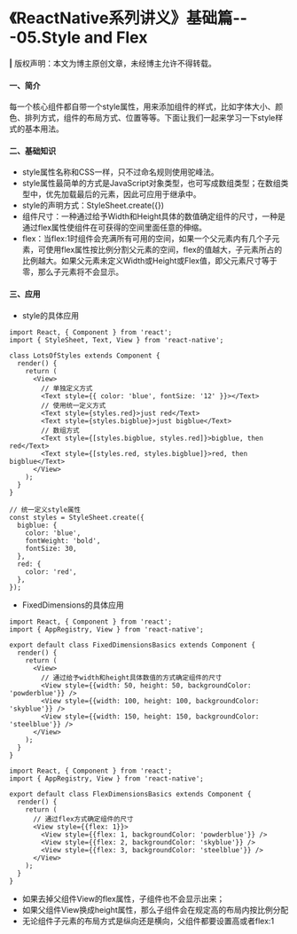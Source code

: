 # 《ReactNative系列讲义》基础篇---05.Style and Flex

**|** 版权声明：本文为博主原创文章，未经博主允许不得转载。

#### 一、简介
每一个核心组件都自带一个style属性，用来添加组件的样式，比如字体大小、颜色、排列方式，组件的布局方式、位置等等。下面让我们一起来学习一下style样式的基本用法。
#### 二、基础知识
* style属性名称和CSS一样，只不过命名规则使用驼峰法。
* style属性最简单的方式是JavaScript对象类型，也可写成数组类型；在数组类型中，优先加载最后的元素，因此可应用于继承中。
* style的声明方式：StyleSheet.create({})
* 组件尺寸：一种通过给予Width和Height具体的数值确定组件的尺寸，一种是通过flex属性使组件在可获得的空间里面任意的伸缩。
* flex：当flex:1时组件会充满所有可用的空间，如果一个父元素内有几个子元素，可使用flex属性按比例分割父元素的空间，flex的值越大，子元素所占的比例越大。如果父元素未定义Width或Height或Flex值，即父元素尺寸等于零，那么子元素将不会显示。

#### 三、应用
* style的具体应用

```
import React, { Component } from 'react';
import { StyleSheet, Text, View } from 'react-native';

class LotsOfStyles extends Component {
  render() {
    return (
      <View>
        // 单独定义方式
        <Text style={{ color: 'blue', fontSize: '12' }}></Text>
        // 使用统一定义方式
        <Text style={styles.red}>just red</Text>
        <Text style={styles.bigblue}>just bigblue</Text>
        // 数组方式
        <Text style={[styles.bigblue, styles.red]}>bigblue, then red</Text>
        <Text style={[styles.red, styles.bigblue]}>red, then bigblue</Text>
      </View>
    );
  }
}

// 统一定义style属性
const styles = StyleSheet.create({
  bigblue: {
    color: 'blue',
    fontWeight: 'bold',
    fontSize: 30,
  },
  red: {
    color: 'red',
  },
});
```

* FixedDimensions的具体应用

```
import React, { Component } from 'react';
import { AppRegistry, View } from 'react-native';

export default class FixedDimensionsBasics extends Component {
  render() {
    return (
      <View>
        // 通过给予width和height具体数值的方式确定组件的尺寸
        <View style={{width: 50, height: 50, backgroundColor: 'powderblue'}} />
        <View style={{width: 100, height: 100, backgroundColor: 'skyblue'}} />
        <View style={{width: 150, height: 150, backgroundColor: 'steelblue'}} />
      </View>
    );
  }
}
```

```
import React, { Component } from 'react';
import { AppRegistry, View } from 'react-native';

export default class FlexDimensionsBasics extends Component {
  render() {
    return (
      // 通过flex方式确定组件的尺寸
      <View style={{flex: 1}}>
        <View style={{flex: 1, backgroundColor: 'powderblue'}} />
        <View style={{flex: 2, backgroundColor: 'skyblue'}} />
        <View style={{flex: 3, backgroundColor: 'steelblue'}} />
      </View>
    );
  }
}
```

* 如果去掉父组件View的flex属性，子组件也不会显示出来；
* 如果父组件View换成height属性，那么子组件会在规定高的布局内按比例分配
* 无论组件子元素的布局方式是纵向还是横向，父组件都要设置高或者flex:1


